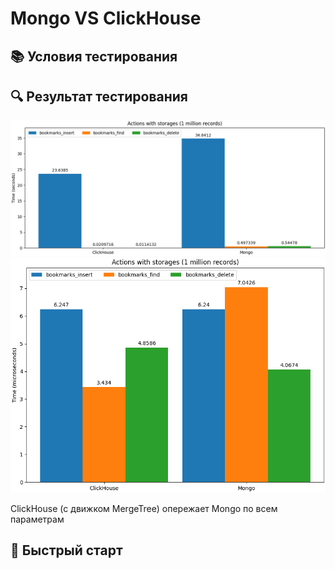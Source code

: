 # Mongo VS ClickHouse

## 📚 Условия тестирования



## 🔍 Результат тестирования

![image](results/bookmarks.png)
![image](results/async_bookmarks.png)

ClickHouse (с движком MergeTree) опережает Mongo по всем параметрам 

## 🚀 Быстрый старт